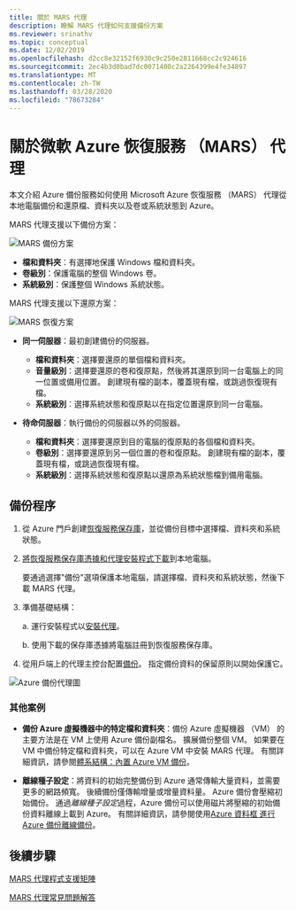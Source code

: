 ```yaml
---
title: 關於 MARS 代理
description: 瞭解 MARS 代理如何支援備份方案
ms.reviewer: srinathv
ms.topic: conceptual
ms.date: 12/02/2019
ms.openlocfilehash: d2cc8e32152f6930c9c250e2811668cc2c924616
ms.sourcegitcommit: 2ec4b3d0bad7dc0071400c2a2264399e4fe34897
ms.translationtype: MT
ms.contentlocale: zh-TW
ms.lasthandoff: 03/28/2020
ms.locfileid: "78673284"
---
```

# <a name="about-the-microsoft-azure-recovery-services-mars-agent"></a>關於微軟 Azure 恢復服務 （MARS） 代理

本文介紹 Azure 備份服務如何使用 Microsoft Azure 恢復服務 （MARS） 代理從本地電腦備份和還原檔、資料夾以及卷或系統狀態到 Azure。

MARS 代理支援以下備份方案：

![MARS 備份方案](./media/backup-try-azure-backup-in-10-mins/backup-scenarios.png)

- **檔和資料夾**：有選擇地保護 Windows 檔和資料夾。
- **卷級別**：保護電腦的整個 Windows 卷。
- **系統級別**：保護整個 Windows 系統狀態。

MARS 代理支援以下還原方案：

![MARS 恢復方案](./media/backup-try-azure-backup-in-10-mins/restore-scenarios.png)

- **同一伺服器**：最初創建備份的伺服器。
  - **檔和資料夾**：選擇要還原的單個檔和資料夾。
  - **音量級別**：選擇要還原的卷和復原點，然後將其還原到同一台電腦上的同一位置或備用位置。  創建現有檔的副本，覆蓋現有檔，或跳過恢復現有檔。
  - **系統級別**：選擇系統狀態和復原點以在指定位置還原到同一台電腦。

- **待命伺服器**：執行備份的伺服器以外的伺服器。
  - **檔和資料夾**：選擇要還原到目的電腦的復原點的各個檔和資料夾。
  - **卷級別**：選擇要還原到另一個位置的卷和復原點。 創建現有檔的副本，覆蓋現有檔，或跳過恢復現有檔。
  - **系統級別**：選擇系統狀態和復原點以還原為系統狀態檔到備用電腦。

## <a name="backup-process"></a>備份程序

1. 從 Azure 門戶創建[恢復服務保存庫](install-mars-agent.md#create-a-recovery-services-vault)，並從備份目標中選擇檔、資料夾和系統狀態。
2. [將恢復服務保存庫憑據和代理安裝程式下載](https://docs.microsoft.com/azure/backup/install-mars-agent#download-the-mars-agent)到本地電腦。

    要通過選擇"備份"選項保護本地電腦，請選擇檔、資料夾和系統狀態，然後下載 MARS 代理。

3. 準備基礎結構：

    a. 運行安裝程式以[安裝代理](https://docs.microsoft.com/azure/backup/install-mars-agent#install-and-register-the-agent)。

    b. 使用下載的保存庫憑據將電腦註冊到恢復服務保存庫。
4. 從用戶端上的代理主控台配置[備份](https://docs.microsoft.com/azure/backup/backup-windows-with-mars-agent#create-a-backup-policy)。 指定備份資料的保留原則以開始保護它。

![Azure 備份代理圖](./media/backup-try-azure-backup-in-10-mins/backup-process.png)

### <a name="additional-scenarios"></a>其他案例

- **備份 Azure 虛擬機器中的特定檔和資料夾**：備份 Azure 虛擬機器 （VM） 的主要方法是在 VM 上使用 Azure 備份副檔名。 擴展備份整個 VM。 如果要在 VM 中備份特定檔和資料夾，可以在 Azure VM 中安裝 MARS 代理。 有關詳細資訊，請參閱[體系結構：內置 Azure VM 備份](https://docs.microsoft.com/azure/backup/backup-architecture#architecture-built-in-azure-vm-backup)。

- **離線種子設定**：將資料的初始完整備份到 Azure 通常傳輸大量資料，並需要更多的網路頻寬。 後續備份僅傳輸增量或增量資料量。 Azure 備份會壓縮初始備份。 通過*離線種子設定*過程，Azure 備份可以使用磁片將壓縮的初始備份資料離線上載到 Azure。 有關詳細資訊，請參閱使用[Azure 資料框 進行 Azure 備份離線備份](offline-backup-azure-data-box.md)。

## <a name="next-steps"></a>後續步驟

[MARS 代理程式支援矩陣](https://docs.microsoft.com/azure/backup/backup-support-matrix-mars-agent)

[MARS 代理常見問題解答](https://docs.microsoft.com/azure/backup/backup-azure-file-folder-backup-faq)
